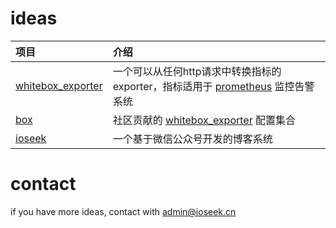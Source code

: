 # ideas

| 项目                                                               | 介绍                                                                           |
|:-----------------------------------------------------------------|:-----------------------------------------------------------------------------|
| [whitebox_exporter](https://github.com/skrbox/whitebox_exporter) | 一个可以从任何http请求中转换指标的exporter，指标适用于 [prometheus](https://prometheus.io) 监控告警系统 |
| [box](https://github.com/skrbox/box)                             | 社区贡献的 [whitebox_exporter](https://github.com/skrbox/whitebox_exporter) 配置集合  |
| [ioseek](https://github.com/skrbox/ioseek)                       | 一个基于微信公众号开发的博客系统                                                             |

# contact

if you have more ideas, contact with [admin@ioseek.cn](mailto:admin@ioseek.cn)
